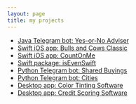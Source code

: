 ```yaml
---
layout: page
title: my projects
---
```


- <a href="./yesnoadviser/">Java Telegram bot: Yes-or-No Adviser</a>
- <a href="./bullsandcows/">Swift iOS app: Bulls and Cows Classic</a>
- <a href="./countonme/">Swift iOS app: CountOnMe</a>
- <a href="./iseven/">Swift package: isEvenSwift</a>
- <a href="./cities/">Python Telegram bot: Shared Buyings</a>
- <a href="./cities/">Python Telegram bot: Cities</a>
- <a href="./dekor/">Desktop app: Color Tinting Software</a>
- <a href="./cities/">Desktop app: Credit Scoring Software</a>
